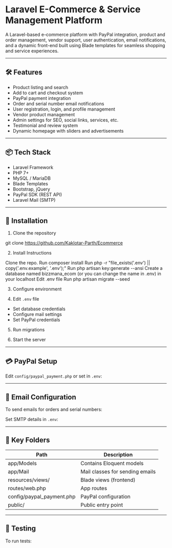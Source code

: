 
# Laravel E-Commerce & Service Management Platform

A Laravel-based e-commerce platform with PayPal integration, product and order management, vendor support, user authentication, email notifications, and a dynamic front-end built using Blade templates for seamless shopping and service experiences.

---

## 🛠 Features

- Product listing and search
- Add to cart and checkout system
- PayPal payment integration
- Order and serial number email notifications
- User registration, login, and profile management
- Vendor product management
- Admin settings for SEO, social links, services, etc.
- Testimonial and review system
- Dynamic homepage with sliders and advertisements

---

## 📦 Tech Stack

- Laravel Framework
- PHP 7+
- MySQL / MariaDB
- Blade Templates
- Bootstrap, jQuery
- PayPal SDK (REST API)
- Laravel Mail (SMTP)

---

## 🚀 Installation

1. Clone the repository

git clone https://github.com/Kaklotar-Parth/Ecommerce 


2. Install Instructions

Clone the repo.
Run composer install
Run php -r "file_exists('.env') || copy('.env.example', '.env');"
Run php artisan key:generate --ansi
Create a database named bizzmana_ecom (or you can change the name in .env) in your localhost
Edit .env file
Run php artisan migrate --seed


3. Configure environment

4. Edit `.env` file
- Set database credentials
- Configure mail settings
- Set PayPal credentials

5. Run migrations

6. Start the server


---

## 💳 PayPal Setup

Edit `config/paypal_payment.php` or set in `.env`:


---

## 📧 Email Configuration

To send emails for orders and serial numbers:

Set SMTP details in `.env`:



---

## 📁 Key Folders

| Path | Description |
|------|-------------|
| app/Models | Contains Eloquent models |
| app/Mail | Mail classes for sending emails |
| resources/views/ | Blade views (frontend) |
| routes/web.php | App routes |
| config/paypal_payment.php | PayPal configuration |
| public/ | Public entry point |

---

## 🧪 Testing

To run tests:






